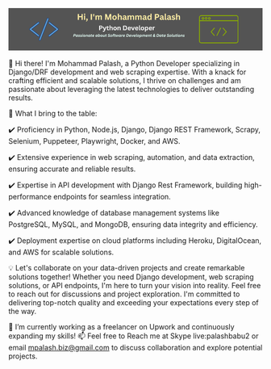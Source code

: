 [![Banner](banner/github_v3.png)](https://www.linkedin.com/in/fl-palash/)

👋 Hi there! I'm Mohammad Palash, a Python Developer specializing in Django/DRF development and web scraping expertise. With a knack for crafting efficient and scalable solutions, I thrive on challenges and am passionate about leveraging the latest technologies to deliver outstanding results.


🚀 What I bring to the table:

✔️ Proficiency in Python, Node.js, Django, Django REST Framework, Scrapy, Selenium, Puppeteer, Playwright, Docker, and AWS.

✔️ Extensive experience in web scraping, automation, and data extraction, ensuring accurate and reliable results.

✔️ Expertise in API development with Django Rest Framework, building high-performance endpoints for seamless integration.

✔️ Advanced knowledge of database management systems like PostgreSQL, MySQL, and MongoDB, ensuring data integrity and efficiency.

✔️ Deployment expertise on cloud platforms including Heroku, DigitalOcean, and AWS for scalable solutions.


💡 Let's collaborate on your data-driven projects and create remarkable solutions together! Whether you need Django development, web scraping solutions, or API endpoints, I'm here to turn your vision into reality. Feel free to reach out for discussions and project exploration. I'm committed to delivering top-notch quality and exceeding your expectations every step of the way.


🌱 I’m currently working as a freelancer on Upwork and continuously expanding my skills!
📫 Feel free to Reach me at Skype live:palashbabu2 or email mpalash.biz@gmail.com to discuss collaboration and explore potential projects.
